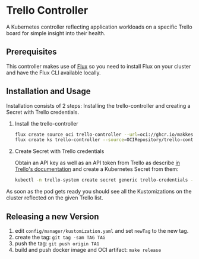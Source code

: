 # Trello Controller

A Kubernetes controller reflecting application workloads on a specific Trello board for simple insight into their health.

## Prerequisites

This controller makes use of [Flux](https://fluxcd.io) so you need to install Flux on your cluster and have the Flux CLI available locally.

## Installation and Usage

Installation consists of 2 steps: Installing the trello-controller and creating a Secret with Trello credentials.

1. Install the trello-controller

   ```sh
   flux create source oci trello-controller --url=oci://ghcr.io/makkes/manifests/trello-controller --tag=v0.0.2 --interval=10m
   flux create ks trello-controller --source=OCIRepository/trello-controller --path=./config/default

1. Create Secret with Trello credentials
   
   Obtain an API key as well as an API token from Trello as describe [in Trello's documentation](https://developer.atlassian.com/cloud/trello/guides/rest-api/api-introduction/#authentication-and-authorization) and create a Kubernetes Secret from them:

   ```sh
   kubectl -n trello-system create secret generic trello-credentials --from-literal=api-key=YOUR_API_KEY --from-literal=api-token=YOUR_API_TOKEN --from-literal=list-id=YOUR_LIST_ID
   ```

As soon as the pod gets ready you should see all the Kustomizations on the cluster reflected on the given Trello list.

## Releasing a new Version

1. edit `config/manager/kustomization.yaml` and set `newTag` to the new tag.
1. create the tag: `git tag -sam TAG TAG`
1. push the tag: `git push origin TAG`
1. build and push docker image and OCI artifact: `make release`
